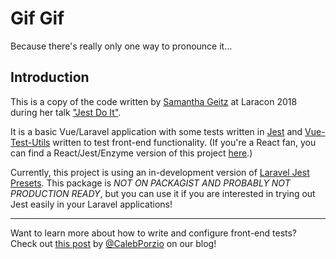# Gif Gif

Because there's really only one way to pronounce it...

## Introduction

This is a copy of the code written by [Samantha Geitz](https://twitter.com/samanthageitz) at Laracon 2018 during her talk ["Jest Do It"](https://www.youtube.com/watch?v=AxlqFgY0BGY). 

It is a basic Vue/Laravel application with some tests written in [Jest](https://jestjs.io/) and [Vue-Test-Utils](https://vue-test-utils.vuejs.org/) written to test front-end functionality. (If you're a React fan, you can find a React/Jest/Enzyme version of this project [here](https://github.com/tightenco/gif-gif-react).)

Currently, this project is using an in-development version of [Laravel Jest Presets](https://github.com/tightenco/laravel-preset-jest/). This package is *NOT ON PACKAGIST AND PROBABLY NOT PRODUCTION READY*, but you can use it if you are interested in trying out Jest easily in your Laravel applications! 

---

Want to learn more about how to write and configure front-end tests? Check out [this post](https://tighten.co/blog/its-time-to-start-testing-your-vue-components-getting-started-with-jest) by [@CalebPorzio](https://twitter.com/calebporzio) on our blog!
